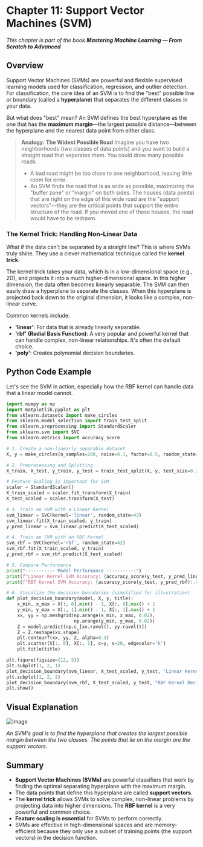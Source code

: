 # Chapter 11: Support Vector Machines (SVM)

_This chapter is part of the book **Mastering Machine Learning — From Scratch to Advanced**_

## Overview

Support Vector Machines (SVMs) are powerful and flexible supervised learning models used for classification, regression, and outlier detection. For classification, the core idea of an SVM is to find the "best" possible line or boundary (called a **hyperplane**) that separates the different classes in your data.

But what does "best" mean? An SVM defines the best hyperplane as the one that has the **maximum margin**—the largest possible distance—between the hyperplane and the nearest data point from either class.

> **Analogy: The Widest Possible Road**
> Imagine you have two neighborhoods (two classes of data points) and you want to build a straight road that separates them. You could draw many possible roads.
> - A bad road might be too close to one neighborhood, leaving little room for error.
> - An SVM finds the road that is as wide as possible, maximizing the "buffer zone" or "margin" on both sides. The houses (data points) that are right on the edge of this wide road are the "support vectors"—they are the critical points that support the entire structure of the road. If you moved one of these houses, the road would have to be redrawn.

### The Kernel Trick: Handling Non-Linear Data

What if the data can't be separated by a straight line? This is where SVMs truly shine. They use a clever mathematical technique called the **kernel trick**.

The kernel trick takes your data, which is in a low-dimensional space (e.g., 2D), and projects it into a much higher-dimensional space. In this higher dimension, the data often becomes linearly separable. The SVM can then easily draw a hyperplane to separate the classes. When this hyperplane is projected back down to the original dimension, it looks like a complex, non-linear curve.

Common kernels include:
- **'linear'**: For data that is already linearly separable.
- **'rbf' (Radial Basis Function)**: A very popular and powerful kernel that can handle complex, non-linear relationships. It's often the default choice.
- **'poly'**: Creates polynomial decision boundaries.

## Python Code Example

Let's see the SVM in action, especially how the RBF kernel can handle data that a linear model cannot.

```python
import numpy as np
import matplotlib.pyplot as plt
from sklearn.datasets import make_circles
from sklearn.model_selection import train_test_split
from sklearn.preprocessing import StandardScaler
from sklearn.svm import SVC
from sklearn.metrics import accuracy_score

# 1. Create a non-linearly separable dataset
X, y = make_circles(n_samples=200, noise=0.1, factor=0.5, random_state=42)

# 2. Preprocessing and Splitting
X_train, X_test, y_train, y_test = train_test_split(X, y, test_size=0.3, random_state=42)

# Feature Scaling is important for SVM
scaler = StandardScaler()
X_train_scaled = scaler.fit_transform(X_train)
X_test_scaled = scaler.transform(X_test)

# 3. Train an SVM with a Linear Kernel
svm_linear = SVC(kernel='linear', random_state=42)
svm_linear.fit(X_train_scaled, y_train)
y_pred_linear = svm_linear.predict(X_test_scaled)

# 4. Train an SVM with an RBF Kernel
svm_rbf = SVC(kernel='rbf', random_state=42)
svm_rbf.fit(X_train_scaled, y_train)
y_pred_rbf = svm_rbf.predict(X_test_scaled)

# 5. Compare Performance
print("----------- Model Performance -----------")
print(f"Linear Kernel SVM Accuracy: {accuracy_score(y_test, y_pred_linear):.4f}")
print(f"RBF Kernel SVM Accuracy: {accuracy_score(y_test, y_pred_rbf):.4f}")

# 6. Visualize the decision boundaries (simplified for illustration)
def plot_decision_boundary(model, X, y, title):
    x_min, x_max = X[:, 0].min() - 1, X[:, 0].max() + 1
    y_min, y_max = X[:, 1].min() - 1, X[:, 1].max() + 1
    xx, yy = np.meshgrid(np.arange(x_min, x_max, 0.02),
                         np.arange(y_min, y_max, 0.02))
    Z = model.predict(np.c_[xx.ravel(), yy.ravel()])
    Z = Z.reshape(xx.shape)
    plt.contourf(xx, yy, Z, alpha=0.3)
    plt.scatter(X[:, 0], X[:, 1], c=y, s=20, edgecolor='k')
    plt.title(title)

plt.figure(figsize=(12, 5))
plt.subplot(1, 2, 1)
plot_decision_boundary(svm_linear, X_test_scaled, y_test, "Linear Kernel Decision Boundary")
plt.subplot(1, 2, 2)
plot_decision_boundary(svm_rbf, X_test_scaled, y_test, "RBF Kernel Decision Boundary")
plt.show()
```

## Visual Explanation

![image](https://github.com/user-attachments/assets/11549dc6-d2e9-473b-a0e6-96e7025653b2)

*An SVM's goal is to find the hyperplane that creates the largest possible margin between the two classes. The points that lie on the margin are the support vectors.*

## Summary

- **Support Vector Machines (SVMs)** are powerful classifiers that work by finding the optimal separating hyperplane with the maximum margin.
- The data points that define this hyperplane are called **support vectors**.
- The **kernel trick** allows SVMs to solve complex, non-linear problems by projecting data into higher dimensions. The **RBF kernel** is a very powerful and common choice.
- **Feature scaling is essential** for SVMs to perform correctly.
- SVMs are effective in high-dimensional spaces and are memory-efficient because they only use a subset of training points (the support vectors) in the decision function.
